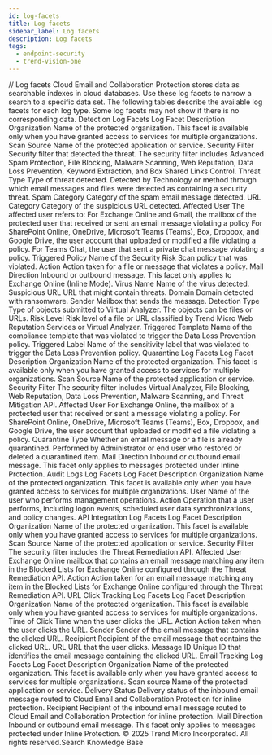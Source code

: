 ```yaml
---
id: log-facets
title: Log facets
sidebar_label: Log facets
description: Log facets
tags:
  - endpoint-security
  - trend-vision-one
---
```


/*<![CDATA[*/ $('#title').html($('meta[name=map-description]').attr('content')); /*]]>*/ Log facets Cloud Email and Collaboration Protection stores data as searchable indexes in cloud databases. Use these log facets to narrow a search to a specific data set. The following tables describe the available log facets for each log type. Some log facets may not show if there is no corresponding data. Detection Log Facets Log Facet Description Organization Name of the protected organization. This facet is available only when you have granted access to services for multiple organizations. Scan Source Name of the protected application or service. Security Filter Security filter that detected the threat. The security filter includes Advanced Spam Protection, File Blocking, Malware Scanning, Web Reputation, Data Loss Prevention, Keyword Extraction, and Box Shared Links Control. Threat Type Type of threat detected. Detected by Technology or method through which email messages and files were detected as containing a security threat. Spam Category Category of the spam email message detected. URL Category Category of the suspicious URL detected. Affected User The affected user refers to: For Exchange Online and Gmail, the mailbox of the protected user that received or sent an email message violating a policy For SharePoint Online, OneDrive, Microsoft Teams (Teams), Box, Dropbox, and Google Drive, the user account that uploaded or modified a file violating a policy. For Teams Chat, the user that sent a private chat message violating a policy. Triggered Policy Name of the Security Risk Scan policy that was violated. Action Action taken for a file or message that violates a policy. Mail Direction Inbound or outbound message. This facet only applies to Exchange Online (Inline Mode). Virus Name Name of the virus detected. Suspicious URL URL that might contain threats. Domain Domain detected with ransomware. Sender Mailbox that sends the message. Detection Type Type of objects submitted to Virtual Analyzer. The objects can be files or URLs. Risk Level Risk level of a file or URL classified by Trend Micro Web Reputation Services or Virtual Analyzer. Triggered Template Name of the compliance template that was violated to trigger the Data Loss Prevention policy. Triggered Label Name of the sensitivity label that was violated to trigger the Data Loss Prevention policy. Quarantine Log Facets Log Facet Description Organization Name of the protected organization. This facet is available only when you have granted access to services for multiple organizations. Scan Source Name of the protected application or service. Security Filter The security filter includes Virtual Analyzer, File Blocking, Web Reputation, Data Loss Prevention, Malware Scanning, and Threat Mitigation API. Affected User For Exchange Online, the mailbox of a protected user that received or sent a message violating a policy. For SharePoint Online, OneDrive, Microsoft Teams (Teams), Box, Dropbox, and Google Drive, the user account that uploaded or modified a file violating a policy. Quarantine Type Whether an email message or a file is already quarantined. Performed by Administrator or end user who restored or deleted a quarantined item. Mail Direction Inbound or outbound email message. This facet only applies to messages protected under Inline Protection. Audit Logs Log Facets Log Facet Description Organization Name of the protected organization. This facet is available only when you have granted access to services for multiple organizations. User Name of the user who performs management operations. Action Operation that a user performs, including logon events, scheduled user data synchronizations, and policy changes. API Integration Log Facets Log Facet Description Organization Name of the protected organization. This facet is available only when you have granted access to services for multiple organizations. Scan Source Name of the protected application or service. Security Filter The security filter includes the Threat Remediation API. Affected User Exchange Online mailbox that contains an email message matching any item in the Blocked Lists for Exchange Online configured through the Threat Remediation API. Action Action taken for an email message matching any item in the Blocked Lists for Exchange Online configured through the Threat Remediation API. URL Click Tracking Log Facets Log Facet Description Organization Name of the protected organization. This facet is available only when you have granted access to services for multiple organizations. Time of Click Time when the user clicks the URL. Action Action taken when the user clicks the URL. Sender Sender of the email message that contains the clicked URL. Recipient Recipient of the email message that contains the clicked URL. URL URL that the user clicks. Message ID Unique ID that identifies the email message containing the clicked URL. Email Tracking Log Facets Log Facet Description Organization Name of the protected organization. This facet is available only when you have granted access to services for multiple organizations. Scan source Name of the protected application or service. Delivery Status Delivery status of the inbound email message routed to Cloud Email and Collaboration Protection for inline protection. Recipient Recipient of the inbound email message routed to Cloud Email and Collaboration Protection for inline protection. Mail Direction Inbound or outbound email message. This facet only applies to messages protected under Inline Protection. © 2025 Trend Micro Incorporated. All rights reserved.Search Knowledge Base